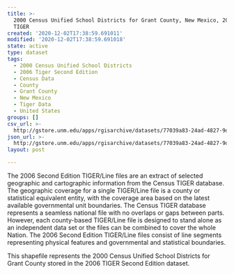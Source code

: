 ```yaml
---
title: >-
  2000 Census Unified School Districts for Grant County, New Mexico, 2006se
  TIGER
created: '2020-12-02T17:38:59.691011'
modified: '2020-12-02T17:38:59.691018'
state: active
type: dataset
tags:
  - 2000 Census Unified School Districts
  - 2006 Tiger Second Edition
  - Census Data
  - County
  - Grant County
  - New Mexico
  - Tiger Data
  - United States
groups: []
csv_url: >-
  http://gstore.unm.edu/apps/rgisarchive/datasets/77039a83-24ad-4827-9dd2-03ab791d8873/tgr2006se_gran_sduni00.derived.csv
json_url: >-
  http://gstore.unm.edu/apps/rgisarchive/datasets/77039a83-24ad-4827-9dd2-03ab791d8873/tgr2006se_gran_sduni00.derived.json
layout: post

---
```

The 2006 Second Edition TIGER/Line files are an extract of selected geographic and cartographic information from the Census TIGER database.  The geographic coverage for a single TIGER/Line file is a county or statistical equivalent entity, with the coverage area based on the latest available governmental unit boundaries. The Census TIGER database represents a seamless national file with no overlaps or gaps between parts.  However, each county-based TIGER/Line file is designed to stand alone as an independent data set or the files can be combined to cover the whole Nation.  The 2006 Second Edition  TIGER/Line files consist of line segments representing physical features and governmental and statistical boundaries.  

This shapefile represents the 2000 Census Unified School Districts for Grant County stored in the 2006 TIGER Second Edition dataset.
